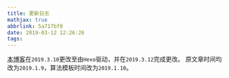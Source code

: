 ```yaml
---
title: 更新日志
mathjax: true
abbrlink: 5a717bf0
date: 2019-03-12 12:26:26
tags:
---
```


[本博客](https://tony031218.github.io/)在`2019.3.10`更改至由`Hexo`驱动，并在`2019.3.12`完成更改。
原文章时间均改为`2019.1.9`，算法模板时间改为`2019.1.10`。